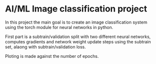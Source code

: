 # AI/ML Image classification project

In this project the main goal is to create an image classification system
using the torch module for neural networks in python. 

First part is a subtrain/validation split with two different neural
networks, computes gradients and network weight update steps using the
subtrain set, alaong with subtrain/validation loss.

Ploting is made against the number of epochs.
